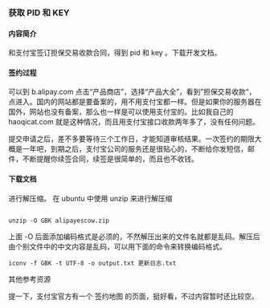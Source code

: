 ### 获取 PID 和 KEY

#### 内容简介

和支付宝签订担保交易收款合同，得到 pid 和 key 。下载开发文档。

#### 签约过程

可以到 b.alipay.com 点击“产品商店”，选择“产品大全”，看到”担保交易收款“，点进入。国内的网站都是要备案的，用不用支付宝都一样。但是如果你的服务器在国外，网站也没有备案，那么也一样是可以使用支付宝的。比如我自己的 haoqicat.com 就是这种情况，而且用支付宝接口收款两年多了，没有任何问题。

提交申请之后，差不多要等待三个工作日，才能知道审核结果。一次签约的期限大概是一年吧，到期之后，支付宝公司的服务还是很贴心的，不断给你发短信，邮件，不断提醒你续签合同，续签是很简单的，而且也不收钱。

#### 下载文档

进行解压缩。 在 ubuntu 中使用 unzip 来进行解压缩

```

unzip -O GBK alipayescow.zip

```
上面 -O 后面添加编码格式是必须的，不然解压出来的文件名就都是乱码。解压后由个别文件中的中文内容是乱码，可以用下面的命令来转换编码格式。

```
iconv -f GBK -t UTF-8 -o output.txt 更新日志.txt

```
其他参考资源

提一下，支付宝官方有一个 签约地图 的页面，挺好看，不过内容暂时还比较空。
